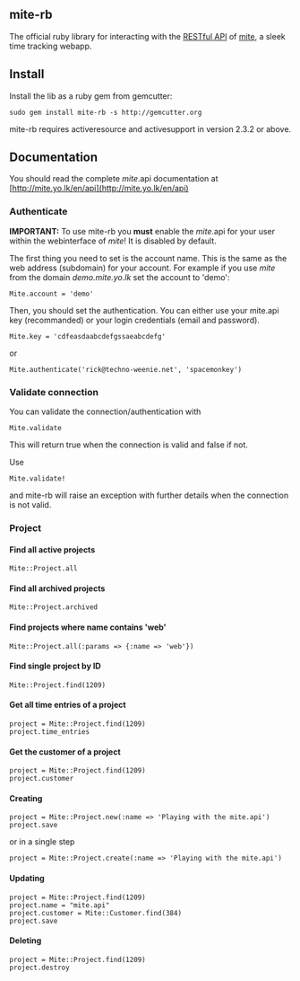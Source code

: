 ## mite-rb

The official ruby library for interacting with the [RESTful API](http://mite.yo.lk/en/api) of [mite](http://mite.yo.lk/en), a sleek time tracking webapp.

## Install

Install the lib as a ruby gem from gemcutter:
   
    sudo gem install mite-rb -s http://gemcutter.org

mite-rb requires activeresource and activesupport in version 2.3.2 or above.

## Documentation

You should read the complete *mite*.api documentation at [http://mite.yo.lk/en/api](http://mite.yo.lk/en/api)

### Authenticate

**IMPORTANT:** To use mite-rb you **must** enable the *mite*.api for your user within the webinterface of *mite*! It is disabled by default.

The first thing you need to set is the account name.  This is the same as the web address (subdomain) for your account. For example if you use *mite* from the domain *demo.mite.yo.lk* set the account to 'demo':

    Mite.account = 'demo'

Then, you should set the authentication. You can either use your mite.api key (recommanded) or your login credentials (email and password).
    
    Mite.key = 'cdfeasdaabcdefgssaeabcdefg'
    
or
    
    Mite.authenticate('rick@techno-weenie.net', 'spacemonkey')

### Validate connection

You can validate the connection/authentication with

    Mite.validate
  
This will return true when the connection is valid and false if not.

Use

    Mite.validate!
  
and mite-rb will raise an exception with further details when the connection is not valid.

### Project

#### Find all active projects

    Mite::Project.all
    
#### Find all archived projects

    Mite::Project.archived
    
#### Find projects where name contains 'web'

    Mite::Project.all(:params => {:name => 'web'})
   
#### Find single project by ID

    Mite::Project.find(1209)
    
#### Get all time entries of a project

    project = Mite::Project.find(1209)
    project.time_entries
    
#### Get the customer of a project

    project = Mite::Project.find(1209)
    project.customer
 
#### Creating

    project = Mite::Project.new(:name => 'Playing with the mite.api')
    project.save

or in a single step
 
    project = Mite::Project.create(:name => 'Playing with the mite.api') 
 
#### Updating

    project = Mite::Project.find(1209)
    project.name = "mite.api"
    project.customer = Mite::Customer.find(384)
    project.save
 
#### Deleting

    project = Mite::Project.find(1209)
    project.destroy


